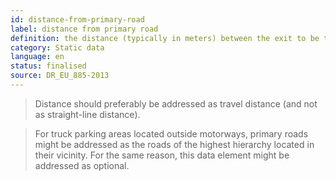 ```yaml
---
id: distance-from-primary-road
label: distance from primary road
definition: the distance (typically in meters) between the exit to be taken and the entry point of a truck parking area.
category: Static data
language: en
status: finalised
source: DR_EU_885-2013
---
```


>Distance should preferably be addressed as travel distance (and not as straight-line distance).

>For truck parking areas located outside motorways, primary roads might be addressed as the roads of the highest hierarchy located in their vicinity. For the same reason, this data element might be addressed as optional.

